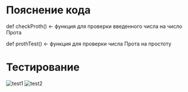 # Пояснение кода

def checkProth() <- функция для проверки введенного числа на число Прота

def prothTest() <- функция для проверки числа Прота на простоту

# Тестирование

![test1](https://github.com/bulgvkov/prothTest/test1.png)
![test2](https://github.com/bulgvkov/prothTest/test2.png)
